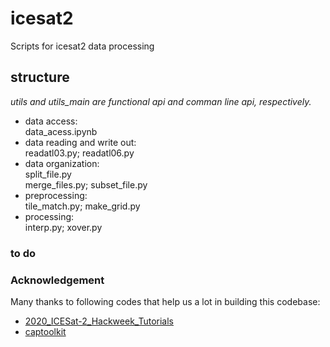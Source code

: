 # icesat2
Scripts for icesat2 data processing

## structure
_utils and utils_main are functional api and comman line api, respectively._
- data access:   
  data_acess.ipynb  
- data reading and write out:   
  readatl03.py; readatl06.py    
- data organization:   
  split_file.py  
  merge_files.py; subset_file.py  
- preprocessing:   
  tile_match.py; make_grid.py   
- processing:   
  interp.py; xover.py 


### to do

### Acknowledgement
Many thanks to following codes that help us a lot in building this codebase:    
- [2020_ICESat-2_Hackweek_Tutorials](https://github.com/ICESAT-2HackWeek/2020_ICESat-2_Hackweek_Tutorials)  
- [captoolkit](https://github.com/fspaolo/captoolkit)



